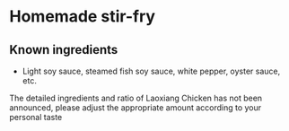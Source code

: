 # Homemade stir-fry

## Known ingredients
- Light soy sauce, steamed fish soy sauce, white pepper, oyster sauce, etc.

The detailed ingredients and ratio of Laoxiang Chicken has not been announced, please adjust the appropriate amount according to your personal taste

